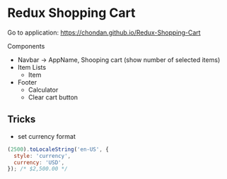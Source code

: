 # Redux Shopping Cart

Go to application: https://chondan.github.io/Redux-Shopping-Cart

Components
- Navbar -> AppName, Shooping cart (show number of selected items)
- Item Lists 
	- Item
- Footer
	- Calculator
	- Clear cart button

## Tricks
- set currency format
```JavaScript
(2500).toLocaleString('en-US', {
  style: 'currency',
  currency: 'USD',
}); /* $2,500.00 */
```